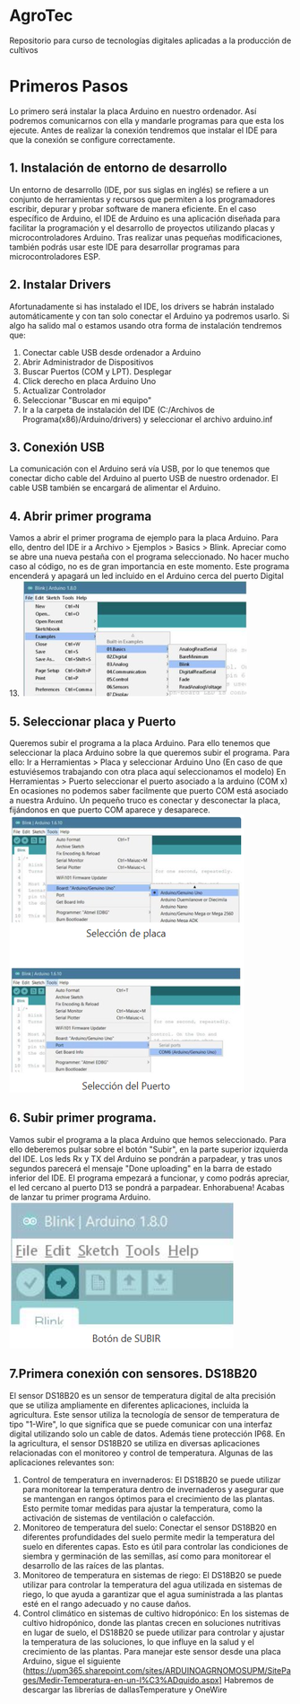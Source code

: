 # AgroTec
Repositorio para curso de tecnologías digitales aplicadas a la producción de cultivos

# Primeros Pasos
Lo primero será instalar la placa Arduino en nuestro ordenador. Así podremos comunicarnos con ella y mandarle programas para que esta los ejecute.
Antes de realizar la conexión tendremos que instalar el IDE para que la conexión se configure correctamente.

## 1. Instalación de entorno de desarrollo
Un entorno de desarrollo (IDE, por sus siglas en inglés) se refiere a un conjunto de herramientas y recursos que permiten a los programadores escribir, depurar y probar software de manera eficiente. En el caso específico de Arduino, el IDE de Arduino es una aplicación diseñada para facilitar la programación y el desarrollo de proyectos utilizando placas y microcontroladores Arduino.
Tras realizar unas pequeñas modificaciones, también podrás usar este IDE para desarrollar programas para microcontroladores ESP.

## 2. Instalar Drivers
Afortunadamente si has instalado el IDE, los drivers se habrán instalado automáticamente y con tan solo conectar el Arduino ya podremos usarlo.
Si algo ha salido mal o estamos usando otra forma de instalación tendremos que:
1. Conectar cable USB desde ordenador a Arduino
2. Abrir Administrador de Dispositivos 
3. Buscar Puertos (COM y LPT). Desplegar
4. Click derecho en placa Arduino Uno
5. Actualizar Controlador
6. Seleccionar "Buscar en mi equipo"
7. Ir a la carpeta de instalación del IDE (C:/Archivos de Programa(x86)/Arduino/drivers) y seleccionar el archivo arduino.inf

## 3. Conexión USB
La comunicación con el Arduino será vía USB, por lo que tenemos que conectar dicho cable del Arduino al puerto USB de nuestro ordenador.
El cable USB también se encargará de alimentar el Arduino.

## 4. Abrir primer programa
Vamos a abrir el primer programa de ejemplo para la placa Arduino.
Para ello, dentro del IDE ir a Archivo > Ejemplos > Basics > Blink.
Apreciar como se abre una nueva pestaña con el programa seleccionado. No hacer mucho caso al código, no es de gran importancia en este momento.
Este programa encenderá y apagará un led incluido en el Arduino cerca del puerto Digital 13.
![UploadButton](/imgs/blink.png)

## 5. Seleccionar placa y Puerto
Queremos subir el programa a la placa Arduino.
Para ello tenemos que seleccionar la placa Arduino sobre la que queremos subir el programa. Para ello:
Ir a Herramientas > Placa  y seleccionar Arduino Uno (En caso de que estuviésemos trabajando con otra placa aquí seleccionamos el modelo)
En Herramientas > Puerto seleccionar el puerto asociado a la arduino (COM x)
En ocasiones no podemos saber facilmente que puerto COM está asociado a nuestra Arduino. Un pequeño truco es conectar y desconectar la placa, fijándonos en que puerto COM aparece y desaparece.
![UploadButton](/imgs/placa.png)

## 6. Subir primer programa.
Vamos subir el programa a la placa Arduino que hemos seleccionado. Para ello deberemos pulsar sobre el botón "Subir", en la parte superior izquierda del IDE.
Los leds Rx y TX del Arduino se pondrán a parpadear, y tras unos segundos parecerá el mensaje "Done uploading" en la barra de estado inferior del IDE.
El programa empezará a funcionar, y como podrás apreciar, el led cercano al puerto D13 se pondrá a parpadear. Enhorabuena! Acabas de lanzar tu primer programa Arduino.
![UploadButton](/imgs/uploadArd.png)

## 7.Primera conexión con sensores. DS18B20
El sensor DS18B20 es un sensor de temperatura digital de alta precisión que se utiliza ampliamente en diferentes aplicaciones, incluida la agricultura. Este sensor utiliza la tecnología de sensor de temperatura de tipo "1-Wire", lo que significa que se puede comunicar con una interfaz digital utilizando solo un cable de datos. Además tiene protección IP68.
En la agricultura, el sensor DS18B20 se utiliza en diversas aplicaciones relacionadas con el monitoreo y control de temperatura. Algunas de las aplicaciones relevantes son:
1. Control de temperatura en invernaderos: El DS18B20 se puede utilizar para monitorear la temperatura dentro de invernaderos y asegurar que se mantengan en rangos óptimos para el crecimiento de las plantas. Esto permite tomar medidas para ajustar la temperatura, como la activación de sistemas de ventilación o calefacción.
2. Monitoreo de temperatura del suelo: Conectar el sensor DS18B20 en diferentes profundidades del suelo permite medir la temperatura del suelo en diferentes capas. Esto es útil para controlar las condiciones de siembra y germinación de las semillas, así como para monitorear el desarrollo de las raíces de las plantas.
3. Monitoreo de temperatura en sistemas de riego: El DS18B20 se puede utilizar para controlar la temperatura del agua utilizada en sistemas de riego, lo que ayuda a garantizar que el agua suministrada a las plantas esté en el rango adecuado y no cause daños.
4. Control climático en sistemas de cultivo hidropónico: En los sistemas de cultivo hidropónico, donde las plantas crecen en soluciones nutritivas en lugar de suelo, el DS18B20 se puede utilizar para controlar y ajustar la temperatura de las soluciones, lo que influye en la salud y el crecimiento de las plantas.
Para manejar este sensor desde una placa Arduino, sigue el siguiente (https://upm365.sharepoint.com/sites/ARDUINOAGRNOMOSUPM/SitePages/Medir-Temperatura-en-un-l%C3%ADquido.aspx]
Habremos de descargar las librerías de dallasTemperature y OneWire